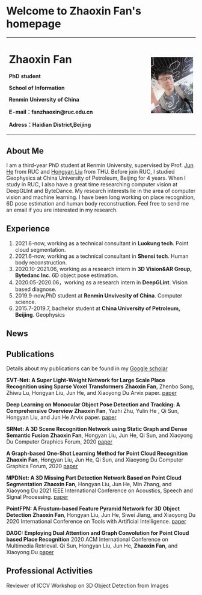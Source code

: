 # Welcome to Zhaoxin Fan's homepage


<table border="0">
  <tr>
    <td width="75%">
      <h1>Zhaoxin Fan </h1>
      <p><b>PhD student</b></p>
      <p><b>School of Information</b></p>
      <p><b>Renmin University of China</b></p>
      <p><b>E-mail：fanzhaoxin@ruc.edu.cn</b></p>
      <p><b>Adress：Haidian District,Beijing </b></p>
    </td>
    <td width="25%">
      <img src="/zhaoxinfan.jpg" width="100%">     
    </td>
  </tr>
</table>


## About Me
I am a third-year PhD student at Renmin University, supervised by Prof.  [Jun He](http://info.ruc.edu.cn/academic_professor.php?teacher_id=58) from RUC and [Hongyan Liu](http://www.sem.tsinghua.edu.cn/en/liuhy) from THU. Before join RUC, I studied Geophysics at China University of Petroleum, Beijing for 4 years. When I study in RUC, I also have a great time researching computer vision at DeepGLInt and ByteDance.  My research interests lie in the area of computer vision and machine learning. I have been long working on place recognition, 6D pose estimation and human body reconstruction. Feel free to send me an email if you are interested in my research.

## Experience
1. 2021.6-now, working as a technical consultant in **Luokung tech**. Point cloud segmentation.
2. 2021.6-now, working as a technical consultant in **Shensi tech**. Human body reconstruction.
3. 2020.10-2021.06, working as a research intern in **3D Vision&AR Group, Bytedanc Inc**.  6D object pose estimation.
4. 2020.05-2020.06，working as a research intern in **DeepGLint**. Vision based diagnose.
5. 2019.9-now,PhD student at **Renmin Unvivesity of China**. Computer science.
6. 2015.7-2019.7, bachelor student at  **China University of Petroleum, Beijing**. Geophysics

## News

## Publications
Details about my publications can be found in my [Google scholar](https://scholar.google.com/citations?hl=zh-CN&user=JHvyYDQAAAAJ)

**SVT-Net: A Super Light-Weight Network for Large Scale Place Recognition using Sparse Voxel Transformers**
**Zhaoxin Fan**, Zhenbo Song, Zhiwu Lu, Hongyan Liu, Jun He, and Xiaoyong Du
Arvix paper.
[paper](https://arxiv.org/pdf/2105.00149.pdf)

**Deep Learning on Monocular Object Pose Detection and Tracking: A Comprehensive Overview**
**Zhaoxin Fan**, Yazhi Zhu, Yulin He , Qi Sun, Hongyan Liu, and Jun He
Arvix paper. 
[paper](https://arxiv.org/pdf/2105.14291.pdf)

**SRNet: A 3D Scene Recognition Network using Static Graph and Dense Semantic Fusion**
**Zhaoxin Fan**, Hongyan Liu, Jun He, Qi Sun, and Xiaoyong Du
Computer Graphics Forum, 2020
[paper](https://onlinelibrary.wiley.com/doi/abs/10.1111/cgf.14146)


**A Graph‐based One‐Shot Learning Method for Point Cloud Recognition**
**Zhaoxin Fan**, Hongyan Liu, Jun He, Qi Sun, and Xiaoyong Du
Computer Graphics Forum, 2020
[paper](https://onlinelibrary.wiley.com/doi/abs/10.1111/cgf.14147)

**MPDNet: A 3D Missing Part Detection Network Based on Point Cloud Segmentation**
**Zhaoxin Fan**, Hongyan Liu, Jun He, Min Zhang, and Xiaoyong Du
2021 IEEE International Conference on Acoustics, Speech and Signal Processing.
[paper](https://ieeexplore.ieee.org/abstract/document/9414867/)

**PointFPN: A Frustum-based Feature Pyramid Network for 3D Object Detection**
**Zhaoxin Fan**, Hongyan Liu, Jun He, Siwei Jiang, and Xiaoyong Du
2020 International Conference on Tools with Artificial Intelligence.
[paper](https://ieeexplore.ieee.org/abstract/document/9288277)

**DAGC: Employing Dual Attention and Graph Convolution for Point Cloud based Place Recognition**
2020 ACM International Conference on Multimedia Retrieval.
Qi Sun, Hongyan Liu, Jun He, **Zhaoxin Fan**, and Xiaoyong Du
[paper](https://dl.acm.org/doi/abs/10.1145/3372278.3390693)


## Professional Activities
Reviewer of ICCV Workshop on 3D Object Detection from Images

